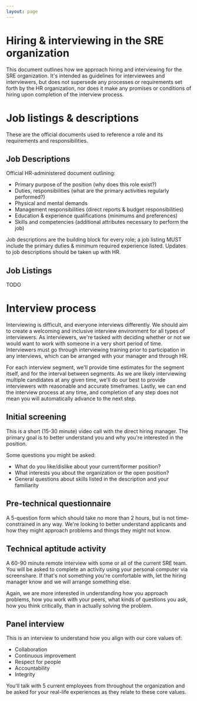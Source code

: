 ```yaml
---
layout: page
---
```


# Hiring & interviewing in the SRE organization

This document outlines how we approach hiring and interviewing for the SRE organization. It's intended as guidelines for interviewees and interviewers, but does not supersede any processes or requirements set forth by the HR organization, nor does it make any promises or conditions of hiring upon completion of the interview process.

# Job listings & descriptions

These are the official documents used to reference a role and its requirements and responsibilities.

## Job Descriptions

Official HR-administered document outlining:

- Primary purpose of the position (why does this role exist?)
- Duties, responsibilities (what are the primary activities regularly performed?)
- Physical and mental demands
- Management responsibilities (direct reports & budget responsibilities)
- Education & experience qualifications (minimums and preferences)
- Skills and competencies (additional attributes necessary to perform the job)

Job descriptions are the building block for every role; a job listing MUST include the primary duties & minimum required experience listed. Updates to job descriptions should be taken up with HR.

## Job Listings

TODO

# Interview process

Interviewing is difficult, and everyone interviews differently. We should aim to create a welcoming and inclusive interview environment for all types of interviewers. As interviewers, we're tasked with deciding whether or not we would want to work with someone in a very short period of time. Interviewers must go through interviewing training prior to participation in any interviews, which can be arranged with your manager and through HR.

For each interview segment, we'll provide time estimates for the segment itself, and for the interval between segments. As we are likely interviewing multiple candidates at any given time, we'll do our best to provide interviewers with reasonable and accurate timeframes. Lastly, we can end the interview process at any time, and completion of any step does not mean you will automatically advance to the next step.

## Initial screening

This is a short (15-30 minute) video call with the direct hiring manager. The primary goal is to better understand you and why you're interested in the position.

Some questions you might be asked:

- What do you like/dislike about your current/former position?
- What interests you about the organization or the open position?
- General questions about skills listed in the description and your familiarity

## Pre-technical questionnaire

A 5-question form which should take no more than 2 hours, but is not time-constrained in any way. We're looking to better understand applicants and how they might approach problems and things they might not know.

## Technical aptitude activity

A 60-90 minute remote interview with some or all of the current SRE team. You will be asked to complete an activity using your personal computer via screenshare. If that's not something you're comfortable with, let the hiring manager know and we will arrange something else.

Again, we are more interested in understanding how you approach problems, how you work with your peers, what kinds of questions you ask, how you think critically, than in actually solving the problem.

## Panel interview

This is an interview to understand how you align with our core values of:

- Collaboration
- Continuous improvement
- Respect for people
- Accountability
- Integrity

You'll talk with 5 current employees from throughout the organization and be asked for your real-life experiences as they relate to these core values. 
